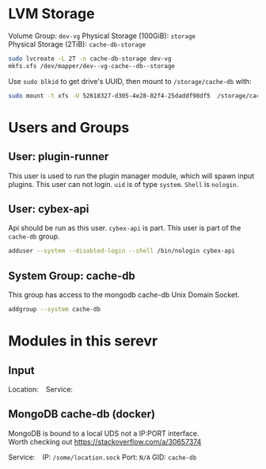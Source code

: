 
# LVM Storage
Volume Group: `dev-vg`
Physical Storage (100GiB): `storage`   
Physical Storage (2TiB): `cache-db-storage`   

```bash
sudo lvcreate -L 2T -n cache-db-storage dev-vg
mkfs.xfs /dev/mapper/dev--vg-cache--db--storage

```

Use `sudo blkid` to get drive's UUID, then mount to `/storage/cache-db` with:   

```bash
sudo mount -t xfs -U 52618327-d305-4e28-82f4-25daddf98df5  /storage/cache-db
```


# Users and Groups

## User: plugin-runner
This user is used to run the plugin manager module, which will spawn input plugins. This user can not login. `uid` is of type `system`. `Shell` is `nologin`.

## User: cybex-api
Api should be run as this user. `cybex-api` is part. This user is part of the `cache-db` group.   
```bash
adduser --system --disabled-login --shell /bin/nologin cybex-api
```

## System Group: cache-db
This group has access to the mongodb cache-db Unix Domain Socket.   
```bash
addgroup --system cache-db
```

# Modules in this serevr
## Input
Location: ` `
Service: ` `

## MongoDB cache-db (docker)
MongoDB is bound to a local UDS not a IP:PORT interface.   
Worth checking out https://stackoverflow.com/a/30657374   

Service: ` `
IP: `/some/location.sock`
Port: `N/A`
GID: `cache-db`

